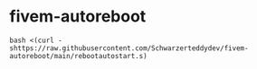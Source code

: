 # fivem-autoreboot

```
bash <(curl -shttps://raw.githubusercontent.com/Schwarzerteddydev/fivem-autoreboot/main/rebootautostart.s)
```
